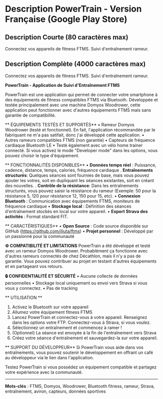 # Description PowerTrain - Version Française (Google Play Store)

## Description Courte (80 caractères max)
Connectez vos appareils de fitness FTMS. Suivi d'entraînement rameur.

## Description Complète (4000 caractères max)

Connectez vos appareils de fitness FTMS. Suivi d'entraînement rameur.

**PowerTrain - Application de Suivi d'Entraînement FTMS**

PowerTrain est une application qui permet de connecter votre smartphone à des équipements de fitness compatibles FTMS via Bluetooth. Développée et testée principalement avec une machine Domyos Woodrower, cette application peut fonctionner avec d'autres équipements FTMS mais sans garantie de compatibilité.

** ÉQUIPEMENTS TESTÉS ET SUPPORTÉS**
• Rameur Domyos Woodrower (testé et fonctionnel). En fait, l'application récommandée par le fabriquant ne m'a pas satifait, donc j'ai développé cette application.
• Autres rameurs compatibles FTMS (non garantie)
• Capteurs de fréquence cardiaque Bluetooth LE
• Testé également avec un vélo home trainer connecté. Si vous activez le mode "Developer mode" dans les options, vous pouvez choisir le type d'équipement. 

** FONCTIONNALITÉS DISPONIBLES**
• **Données temps réel** : Puissance, cadence, distance, temps, calories, fréquence cardiaque
. **Entraînements structurés**: Quelques séances sont fournies de base, mais vous pouvez ajouter les votres, soit en dupliquant les séances existantes, soit en créant des nouvelles.
. **Contrôle de la résistance**: Dans les entraînements structurés, vous pouvez saisir la résistance du rameur (Exemple: 50 pour la résistance 5, 120 pour résistance 12, 150 pour 15, etc).
• **Connexion Bluetooth** : Communication avec équipements FTMS, moniteurs de fréquence cardiaque
• **Stockage local** : Définition des séances d'entraînement stockés en local sur votre appareil.
• **Export Strava des activités** : Format standard FIT.


** CARACTÉRISTIQUES**
• **Open Source** : Code source disponible sur GitHub (https://github.com/iliuta/ftms)
• **Projet personnel** : Développé par un passionné pour la communauté

**⚙️ COMPATIBILITÉ ET LIMITATIONS**
PowerTrain a été développé et testé avec un rameur Domyos Woodrower. Probablément ça fonctionne avec d'autres rameurs connectés de chez Décathlon, mais il n'y a pas de garantie. Vous pouvez contribuer au projet en testant d'autres équipements et en partageant vos retours.

**🔒 CONFIDENTIALITÉ ET SÉCURITÉ**
• Aucune collecte de données personnelles
• Stockage local uniquement ou envoi vers Strava si vous vous y connectez.
• Pas de tracking

** UTILISATION **
1. Activez le Bluetooth sur votre appareil
2. Allumez votre équipement fitness FTMS
3. Lancez PowerTrain et connectez-vous à votre appareil. Renseignez dans les options votre FTP. Connectez-vous à Strava, si vous voulez.
4. Sélectionnez un entraînement et commencez à ramer !
5. (Optionnel) La séance est envoyée à la fin de l'entraînement vers Strava
6. Créez votre séance d'entraînement et sauvegardez-la sur votre appareil.


** SUPPORT DU DÉVELOPPEUR**
Si PowerTrain vous aide dans vos entraînements, vous pouvez soutenir le développement en offrant un café au développeur via le lien dans l'application.

Testez PowerTrain si vous possédez un équipement compatible et partagez votre expérience avec la communauté.

---
**Mots-clés** : FTMS, Domyos, Woodrower, Bluetooth fitness, rameur, Strava, entraînement, aviron, capteurs, données sportives
